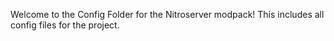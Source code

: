 Welcome to the Config Folder for the Nitroserver modpack! This includes all config files for the project.
